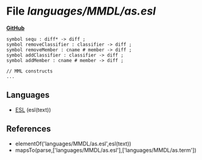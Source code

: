 # File _languages/MMDL/as.esl_
**[GitHub](https://github.com/softlang/yas/blob/master/languages/MMDL/as.esl)**
```
symbol sequ : diff* -> diff ;
symbol removeClassifier : classifier -> diff ;
symbol removeMember : cname # member -> diff ;
symbol addClassifier : classifier -> diff ;
symbol addMember : cname # member -> diff ;

// MML constructs
...
```

## Languages
* [ESL](../languages/ESL.md) (esl(text))

## References
* elementOf('languages/MMDL/as.esl',esl(text))
* mapsTo(parse,['languages/MMDL/as.esl'],['languages/MMDL/as.term'])
